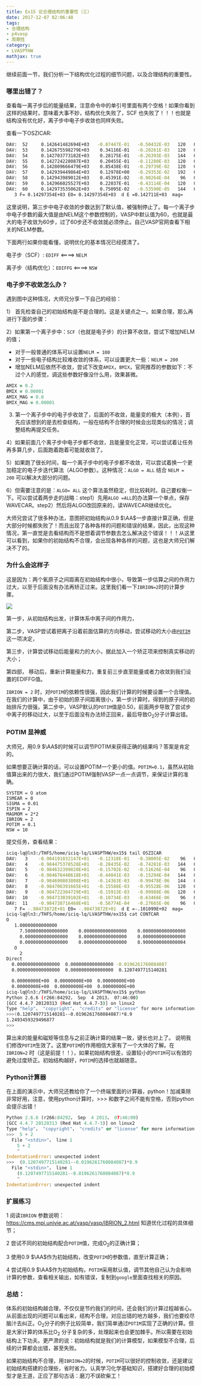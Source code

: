 ```yaml
---
title: Ex15 论合理结构的重要性（三）
date: 2017-12-07 02:06:48
tags: 
- 合理结构
- p4vasp
- 周期性
category:
- LVASPTHW
mathjax: true
---
```




继续前面一节，我们分析一下结构优化过程的细节问题，以及合理结构的重要性。



### 哪里出错了？

查看每一离子步后的能量结果，注意命令中的单引号里面有两个空格！如果你看到这样的结果时，意味着大事不妙，结构优化失败了，SCF 也失败了！！！也就是结构没有优化好，离子步中电子步收敛也同样失败。




查看一下OSZICAR:

```bash
DAV:  52     0.142641482694E+03   -0.87447E-01   -0.50432E-03   120   0.175E-01    0.188E+00
DAV:  53     0.142675598279E+03    0.34116E-01   -0.20261E-03   120   0.869E-02    0.185E+00
DAV:  54     0.142703773182E+03    0.28175E-01   -0.26393E-03   144   0.121E-01    0.190E+00
DAV:  55     0.142724228087E+03    0.20455E-01   -0.11280E-03   120   0.795E-02    0.193E+00
DAV:  56     0.142809666479E+03    0.85438E-01   -0.29739E-02   120   0.433E-01    0.211E+00
DAV:  57     0.142939449864E+03    0.12978E+00   -0.29353E-02   192   0.367E-01    0.196E+00
DAV:  58     0.142943989012E+03    0.45391E-02   -0.90264E-04    96   0.810E-02    0.193E+00
DAV:  59     0.142966025527E+03    0.22037E-01   -0.43114E-04   120   0.704E-02    0.196E+00
DAV:  60     0.142973535062E+03    0.75095E-02   -0.53590E-05   144   0.234E-02
   3 F= 0.14297354E+03 E0= 0.14297354E+03  d E =0.142711E+03  mag=     0.0441
```



这里说明，第三步中电子收敛的步数达到了默认值，被强制停止了。每一个离子步中电子步数的最大值是由NELM这个参数控制的，VASP中默认值为60，也就是最大的电子收敛为60步，过了60步还不收敛就必须停止。自己VASP官网查看下相关的NELM参数。

下面两行如果你能看懂，说明优化的基本情况已经摸清了。

 

电子步（SCF）: `EDIFF` <====> `NELM `

离子步（结构优化）：`EDIFFG` <====> `NSW`

 

### 电子步不收敛怎么办？

遇到图中这种情况，大师兄分享一下自己的经验：

1） 首先检查自己的初始结构是不是合理的。这是关键点之一。如果合理，那么再进行下面的步骤：

2）如果第一个离子步中：`SCF`（也就是电子步）的计算不收敛，尝试下增加NELM的值；

* 对于一般普通的体系可以设置`NELM = 100`
* 对于一些电子结构比较难收敛的体系，可以设置更大一些：`NELM = 200`
* 增加NELM后依然不收敛，尝试下改变`AMIX`，`BMIX`，官网推荐的参数如下：不过个人的感觉，调这些参数好像没什么用，效果甚微。

```fortran
AMIX = 0.2
BMIX = 0.00001
AMIX_MAG = 0.8
BMIX_MAG = 0.00001
```

3) 第一个离子步中的电子步收敛了，后面的不收敛，能量变的极大（本例），首先应该想到的是去检查结构，一般在结构不合理的时候会出现类似的情况；调整结构再提交任务。

4）如果前面几个离子步中电子步都不收敛，且能量变化正常，可以尝试着让任务再多算几步，后面跑着跑着可能就收敛了。

5）如果跑了很长时间，每一个离子步中的电子步都不收敛，可以尝试着换一个更加稳定的电子步迭代算法（ALGO参数）。这种情况：`ALGO = ALL`  结合 `NELM = 200` 可以解决大部分的问题。

6）但需要注意的是：`ALGO= ALL` 这个算法虽然稳定，但比较耗时。自己要权衡一下。可以尝试着两步走的战略：step1）先用`ALGO =ALL`的办法算一个单点，保存WAVECAR。step2）然后将ALGO改回原来的，读WAVECAR继续优化。



大师兄尝试了很多种办法，意图把初始结构从0.9 $\AA$一步直接计算正确，但是大部分时候都失败了！而且出现了各种各样的问题和错误的结果，因此，出现这种情况，第一直觉是去看结构而不是想着调节参数去怎么解决这个错误！！！从这里可以看到，如果你的初始结构不合理，会出现各种各样的问题，这也是大师兄们解决不了的。

 

### 为什么会这样子

这是因为：两个氧原子之间距离在初始结构中很小，导致第一步估算之间的作用力过大，以至于后面没有办法再矫正过来。这里我们看一下`IBRION=2`时的计算步骤。

 ![](ex15/ex15-1.jpeg)



第一步，从初始结构出发，计算体系中离子间的作用力，

第二步，VASP尝试着把离子沿着前面估算的方向移动，尝试移动的大小由[`POTIM`](https://cms.mpi.univie.ac.at/wiki/index.php/POTIM)这一项决定，

第三步，计算尝试移动后能量和力的大小，据此加入一个矫正项来控制真实移动的大小；

第四部， 移动后，重新计算能量和力，重复前三步直至能量或者力收敛到我们设置的EDIFFG值。

 

`IBRION = 2` 时，对`POTIM`的依赖性很强，因此我们计算的时候要设置一个合理值。在我们的计算中，由于初始的原子间距离很小，第一步计算时，得到的原子间的初始排斥力很强，第二步中，VASP默认的`POTIM`值是0.50，前面两步导致了尝试步中离子的移动过大，以至于后面没有办法矫正回来，最后导致O$_2$分子计算出错。



### POTIM 显神威

大师兄，用0.9 $\AA$的时候可以调节POTIM来获得正确的结果吗？答案是肯定的。

如果想要正确计算的话，可以设置POTIM一个更小的值。`POTIM=0.1`，虽然从初始值算出来的力很大，我们通过POTIM强制VASP一点一点调节，来保证计算的准确。

```
SYSTEM = O atom
ISMEAR = 0
SIGMA = 0.01
ISPIN = 2
MAGMOM = 2*2
IBRION = 2
POTIM = 0.1
NSW = 10
```

提交任务，查看结果：

```bash
iciq-lq@ln3:/THFS/home/iciq-lq/LVASPTHW/ex15$ tail OSZICAR
DAV:   3    -0.984191032147E+01   -0.12318E-01   -0.38005E-02    96   0.891E-01    0.516E-01
DAV:   4    -0.984475378528E+01   -0.28435E-02   -0.74281E-03   144   0.367E-01    0.198E-01
DAV:   5    -0.984632399820E+01   -0.15702E-02   -0.51626E-04    96   0.101E-01    0.914E-02
DAV:   6    -0.984676440618E+01   -0.44041E-03   -0.15294E-04   144   0.511E-02    0.169E-02
DAV:   7    -0.984690803808E+01   -0.14363E-03   -0.99478E-06   144   0.122E-02    0.829E-03
DAV:   8    -0.984706391665E+01   -0.15588E-03   -0.95528E-06   120   0.898E-03    0.489E-03
DAV:   9    -0.984722304729E+01   -0.15913E-03   -0.99988E-06   120   0.862E-03    0.292E-03
DAV:  10    -0.984733039102E+01   -0.10734E-03   -0.63466E-06    96   0.690E-03    0.215E-03
DAV:  11    -0.984738716468E+01   -0.56774E-04   -0.27665E-06    96   0.463E-03
   7 F= -.98473872E+01 E0= -.98473872E+01  d E =-.101099E+02  mag=    -2.0000
iciq-lq@ln3:/THFS/home/iciq-lq/LVASPTHW/ex15$ cat CONTCAR
O
   1.00000000000000
     7.5000000000000000    0.0000000000000000    0.0000000000000000
     0.0000000000000000    8.0000000000000000    0.0000000000000000
     0.0000000000000000    0.0000000000000000    8.9000000000000004
   O
     2
Direct
  0.0000000000000000  0.0000000000000000 -0.0196261760084087
  0.0000000000000000  0.0000000000000000  0.1207497715140281

  0.00000000E+00  0.00000000E+00  0.00000000E+00
  0.00000000E+00  0.00000000E+00  0.00000000E+00
iciq-lq@ln3:/THFS/home/iciq-lq/LVASPTHW/ex15$ python
Python 2.6.6 (r266:84292， Sep  4 2013， 07:46:00)
[GCC 4.4.7 20120313 (Red Hat 4.4.7-3)] on linux2
Type "help"， "copyright"， "credits" or "license" for more information.
>>>(0.1207497715140281--0.0196261760084087)*8.9
1.2493459329496877
>>>

```



算出来的能量和磁矩等信息与之前正确计算的结果一致，键长也对上了。 说明我们修改`POTIM`生效了。这里`POTIM`的作用相信大家有了一个大体的了解。在`IBRION=2` 时（这是前提！！），如果初始结构很差，设置较小的`POTIM`可以有效的避免过度矫正。初始结构越好，`POTIM`的选择也就越随意。



### Python计算器

在上面的演示中，大师兄还教给你了一个终端里面的计算器，python！加减乘除非常好用，注意，使用python计算时，>>> 和数字之间不能有空格，否则python会提示出错！

```python
Python 2.6.6 (r266:84292， Sep  4 2013， 07:46:00)
[GCC 4.4.7 20120313 (Red Hat 4.4.7-3)] on linux2
Type "help"， "copyright"， "credits" or "license" for more information.
>>>  5 + 2
  File "<stdin>"， line 1
    5 + 2
    ^
IndentationError: unexpected indent
>>>  (0.1207497715140281--0.0196261760084087)*8.9
  File "<stdin>"， line 1
    (0.1207497715140281--0.0196261760084087)*8.9
    ^
IndentationError: unexpected indent
```



### 扩展练习

 

1 阅读`IBRION` 参数说明：https://cms.mpi.univie.ac.at/vasp/vasp/IBRION_2.html 知道优化过程的具体细节；

2 尝试不同的初始结构配合`POTIM`值，完成O$_2$的正确计算；

3 使用0.9 $\AA$作为初始结构，改变`POTIM`的参数值，直至计算正确；

4 尝试用0.9 $\AA$作为初始结构，`POTIM`采用默认值，调节其他自己认为会影响计算的参数，查看相关输出，如有错误，复制到`google`里面查找相关的原因。 

 

### 总结：

 

体系的初始结构越合理，不仅仅是节约我们的时间，还会我们的计算过程越省心。从前面出现的问题可以看出来，结构不合理，对应出错的地方越多，我们也要绞尽脑汁去纠正。O$_2$分子的例子比较简单，我们简单通过`POTIM`实现了正确的计算。但是大家计算的体系比O$_2$ 分子复杂的多，处理起来也会更加棘手。所以需要在初始结构上下功夫。更严肃的说：初始结构就是我们的计算模型，如果模型不合理，后续的计算都会出错，甚至失败。

如果初始结构不合理，用`IBRION=2`的时候，`POTIM`可以很好的控制收敛，还是建议初始结构搭建的合理些，省时省力。认真学习化学基础知识，搭建好合理的初始模型才是王道，正应了那句古话：磨刀不误砍柴工！